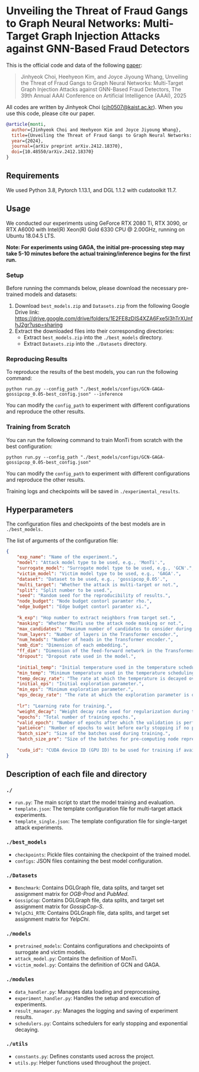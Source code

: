 # Unveiling the Threat of Fraud Gangs to Graph Neural Networks: Multi-Target Graph Injection Attacks against GNN-Based Fraud Detectors

This is the official code and data of the following [paper](https://arxiv.org/abs/2412.18370):

> Jinhyeok Choi, Heehyeon Kim, and Joyce Jiyoung Whang, Unveiling the Threat of Fraud Gangs to Graph Neural Networks: Multi-Target Graph Injection Attacks against GNN-Based Fraud Detectors, The 39th Annual AAAI Conference on Artificial Intelligence (AAAI), 2025

All codes are written by Jinhyeok Choi (cjh0507@kaist.ac.kr). When you use this code, please cite our paper.

```bibtex
@article{monti,
  author={Jinhyeok Choi and Heehyeon Kim and Joyce Jiyoung Whang},
  title={Unveiling the Threat of Fraud Gangs to Graph Neural Networks: Multi-Target Graph Injection Attacks against GNN-Based Fraud Detectors},
  year={2024},
  journal={arXiv preprint arXiv.2412.18370},
  doi={10.48550/arXiv.2412.18370}
}
```

## Requirements

We used Python 3.8, Pytorch 1.13.1, and DGL 1.1.2 with cudatoolkit 11.7.

## Usage

We conducted our experiments using GeForce RTX 2080 Ti, RTX 3090, or RTX A6000 with Intel(R) Xeon(R) Gold 6330 CPU @ 2.00GHz, running on Ubuntu 18.04.5 LTS.

**Note: For experiments using GAGA, the initial pre-processing step may take 5-10 minutes before the actual training/inference begins for the first run.**

### Setup

Before running the commands below, please download the necessary pre-trained models and datasets:
1.  Download `best_models.zip` and `Datasets.zip` from the following Google Drive link:
   https://drive.google.com/drive/folders/1E2FE8zDIS4XZA6Fxe5l3hTrXUnfhJ2gr?usp=sharing
2.  Extract the downloaded files into their corresponding directories:
    * Extract `best_models.zip` into the `./best_models` directory.
    * Extract `Datasets.zip` into the `./Datasets` directory.

### Reproducing Results

To reproduce the results of the best models, you can run the following command:

```console
python run.py --config_path "./best_models/configs/GCN-GAGA-gossipcop_0.05-best_config.json" --inference
```

You can modify the `config_path` to experiment with different configurations and reproduce the other results.

### Training from Scratch

You can run the following command to train MonTi from scratch with the best configuration:

```console
python run.py --config_path "./best_models/configs/GCN-GAGA-gossipcop_0.05-best_config.json"
```

You can modify the `config_path` to experiment with different configurations and reproduce the other results.

Training logs and checkpoints will be saved in `./experimental_results`.

## Hyperparameters

The configuration files and checkpoints of the best models are in `./best_models.`

The list of arguments of the configuration file:

```json
{
	"exp_name": "Name of the experiment.",
	"model": "Attack model type to be used, e.g., 'MonTi'.",
	"surrogate_model": "Surrogate model type to be used, e.g., 'GCN'.",
	"victim_model": "Victim model type to be used, e.g., 'GAGA'.",
	"dataset": "Dataset to be used, e.g., 'gossipcop_0.05'.",
	"multi_target": "Whether the attack is multi-target or not.",
	"split": "Split number to be used.",
	"seed": "Random seed for the reproducibility of results.",
	"node_budget": "Node budget contorl paramter rho.",
	"edge_budget": "Edge budget contorl paramter xi.",
	
	"k_exp": "Hop number to extract neighbors from target set.",
	"masking": "Whether MonTi use the attack node masking or not.",
	"max_candidates": "Maximum number of candidates to consider during candidate selection (MonTi).",
	"num_layers": "Number of layers in the Transformer encoder.",
	"num_heads": "Number of heads in the Transformer encoder.",
	"emb_dim": "Dimension of each embedding.",
	"ff_dim": "Dimension of the feed-forward network in the Transformer encoder.",
	"dropout": "Dropout rate used in the model.",
	
	"initial_temp": "Initial temperature used in the temperature scheduling.",
	"min_temp": "Minimum temperature used in the temperature scheduling.",
	"temp_decay_rate": "The rate at which the temperature is decayed over training epochs.",
	"initial_eps": "Initial exploration parameter.",
	"min_eps": "Minimum exploration parameter.",
	"eps_decay_rate": "The rate at which the exploration parameter is decayed over training epochs.",
	
	"lr": "Learning rate for training.",
	"weight_decay": "Weight decay rate used for regularization during training.",
	"epochs": "Total number of training epochs.",
	"valid_epoch": "Number of epochs after which the validation is performed.",
	"patience": "Number of epochs to wait before early stopping if no progress on the validation set.",
	"batch_size": "Size of the batches used during training.",
	"batch_size_pre": "Size of the batches for pre-computing node representations.",
	
	"cuda_id": "CUDA device ID (GPU ID) to be used for training if available."
}
```

## Description of each file and directory

### `./`

- `run.py`: The main script to start the model training and evaluation.
- `template.json`: The template configuration file for multi-target attack experiments.
- `template_single.json`: The template configuration file for single-target attack experiments.

### `./best_models`

- `checkpoints`: Pickle files containing the checkpoint of the trained model.
- `configs`: JSON files containing the best model configuration.

### `./Datasets`

- `Benchmark`: Contains DGLGraph file, data splits, and target set assignment matrix for _OGB-Prod_ and _PubMed_.
- `GossipCop`: Contains DGLGraph file, data splits, and target set assignment matrix for _GossipCop-S_.
- `YelpChi_RTR`: Contains DGLGraph file, data splits, and target set assignment matrix for _YelpChi_.

### `./models`

- `pretrained_models`: Contains configurations and checkpoints of surrogate and victim models.
- `attack_model.py`: Contains the definition of MonTi.
- `victim_model.py`: Contains the definition of GCN and GAGA.

### `./modules`

- `data_handler.py`: Manages data loading and preprocessing.
- `experiment_handler.py`: Handles the setup and execution of experiments.
- `result_manager.py`: Manages the logging and saving of experiment results.
- `schedulers.py`: Contains schedulers for early stopping and exponential decaying.

### `./utils`

- `constants.py`: Defines constants used across the project.
- `utils.py`: Helper functions used throughout the project.
